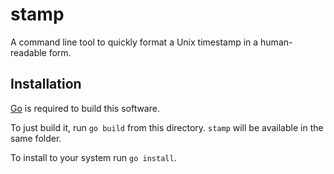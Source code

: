 # stamp

A command line tool to quickly format a Unix timestamp
in a human-readable form.

## Installation

[Go](https://golang.org)
is required to build this software.

To just build it, run
`go build`
from this directory.
`stamp` will be available in the same folder.

To install to your system
run `go install`.

